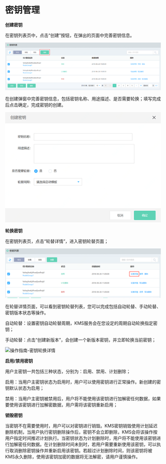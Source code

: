 # 密钥管理

**创建密钥**

在密钥列表页中，点击“创建”按钮，在弹出的页面中完善密钥信息。

![操作指南-创建密钥](/image/Key-Management-Service/操作指南-创建密钥.png)

在创建弹窗中完善密钥信息，包括密钥名称、用途描述、是否需要轮换；填写完成后点击确定，完成密钥的创建。

![操作指南-创建密钥弹窗](/image/Key-Management-Service/操作指南-创建密钥弹窗.png)

**轮换密钥**

在密钥列表页，点击“轮替详情”，进入密钥轮替页面；

![操作指南-密钥轮换](/image/Key-Management-Service/操作指南-密钥轮换.png)

在轮替详情页面，可以看到密钥轮替列表，您可以完成包括自动轮替、手动轮替、密钥版本状态等操作。

自动轮替：设置密钥自动轮替周期，KMS服务会在您设定的周期自动轮换指定密钥；

手动轮替：点击“创建新版本”，会创建一个新版本密钥，并立即轮换当前密钥；

![操作指南-密钥轮换详情](/image/Key-Management-Service/操作指南-密钥轮换详情.png)

**启用/禁用密钥**

用户主密钥一共包括三种状态，分别为：启用、禁用、计划删除；

启用：当用户主密钥状态为启用时，用户可以使用密钥进行正常操作。新创建的密钥默认状态为启用；

禁用：当用户主密钥被禁用后，用户将不能使用该密钥进行加解密任何数据，如果要使用该密钥进行加解密数据，用户需将该密钥重新启用；

**销毁密钥**

当密钥不在需要使用时，用户可以对密钥进行销毁。KMS密钥销毁使用计划延迟删除机制，当用户执行密钥删除操作后，密钥不会立即删除，KMS会将该操作按用户指定时间推迟计划执行。当密钥状态为计划删除时，用户将不能使用该密钥进行加解密任何数据。在计划删除时间未到时，若用户需要重新使用该密钥，可以执行取消删除密钥操作并重新启用该密钥。若超过计划删除时间，则该密钥将被KMS永久删除，使用该密钥加密的数据将无法解密，请用户谨慎操作。

